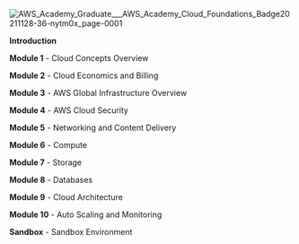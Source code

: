 
![AWS_Academy_Graduate___AWS_Academy_Cloud_Foundations_Badge20211128-36-nytm0x_page-0001](https://user-images.githubusercontent.com/76183189/163239896-dc465f9d-848c-461c-9dc0-05b5a6ec5e90.jpg)

**Introduction**
 
**Module 1** - Cloud Concepts Overview

**Module 2** - Cloud Economics and Billing

**Module 3** - AWS Global Infrastructure Overview

**Module 4** - AWS Cloud Security

**Module 5** - Networking and Content Delivery

**Module 6** - Compute

**Module 7** - Storage

**Module 8** - Databases

**Module 9** - Cloud Architecture

**Module 10** - Auto Scaling and Monitoring

**Sandbox** - Sandbox Environment


